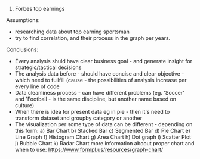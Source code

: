1. Forbes top earnings 

Assumptions:

- researching data about top earning sportsman
- try to find correlation, and their process in the graph per years.

Conclusions:

- Every analysis shuld have clear business goal - and generate insight for strategic/tactical decisions
- The analysis data before - should have concise and clear objective - which need to fullfill (cause - the possibilities of analysis increase per every line of code 
- Data cleanliness process - can have different problems (eg. 'Soccer' and 'Football - is the same discipline, but another name based on culture)
- When there is idea for present data eg in pie - then it's need to transform dataset and groupby category or another 
- The visualization per some type of data can be different - depending on this form:
a) Bar Chart
b) Stacked Bar
c) Segmented Bar
d) Pie Chart
e) Line Graph
f) Histogram Chart
g) Area Chart
h) Dot graph
i) Scatter Plot
j) Bubble Chart
k) Radar Chart
more information aboout proper chart and when to use: https://www.formpl.us/resources/graph-chart/



